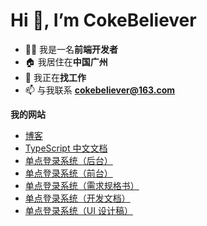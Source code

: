 # Hi 👋, I’m CokeBeliever

- 🧑‍💻 我是一名**前端开发者**
- 🏠 我居住在**中国广州**
- 🎯 我正在**找工作**
- 📫 与我联系 **cokebeliever@163.com**

**我的网站**

- [博客](https://cokebeliever.github.io/blog/)
- [TypeScript 中文文档](https://cokebeliever.github.io/documentation-for-typescript/)
- [单点登录系统（后台）](http://114.132.65.151:10001)
- [单点登录系统（前台）](http://114.132.65.151:10002)
- [单点登录系统（需求规格书）](https://u0i5mtytg7t.feishu.cn/docx/A7YgdbctboOHhwxiEsecKsA3nld?from=from_copylink)
- [单点登录系统（开发文档）](https://u0i5mtytg7t.feishu.cn/docx/QpSZdtVDBoRq43x0U8tcpX7dnEh?from=from_copylink)
- [单点登录系统（UI 设计稿）](https://mastergo.com/file/116837470098820?fileOpenFrom=project&page_id=43%3A1700)
